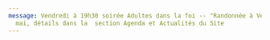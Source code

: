 ```yaml
---
message: Vendredi à 19h30 soirée Adultes dans la foi -- "Randonnée à Vélo" le 1
  mai, détails dans la  section Agenda et Actualités du Site
---
```

